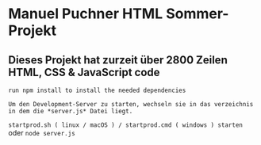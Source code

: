 # Manuel Puchner HTML Sommer-Projekt
## Dieses Projekt hat zurzeit über 2800 Zeilen HTML, CSS & JavaScript code

`run npm install to install the needed dependencies`

`Um den Development-Server zu starten, wechseln sie in das verzeichnis in dem die *server.js* Datei liegt.`

`startprod.sh ( linux / macOS ) / startprod.cmd ( windows ) starten`
oder
`node server.js`
